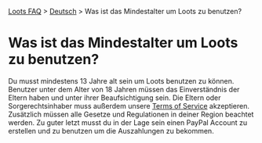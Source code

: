 [Loots FAQ](../../) > [Deutsch](../) > Was ist das Mindestalter um Loots zu benutzen?

# Was ist das Mindestalter um Loots zu benutzen?

Du musst mindestens 13 Jahre alt sein um Loots benutzen zu können. Benutzer unter dem Alter von 18 Jahren müssen
das Einverständnis der Eltern haben und unter ihrer Beaufsichtigung sein. Die Eltern oder Sorgerechtsinhaber muss
außerdem unsere [Terms of Service](https://loots.com/en/account/terms) akzeptieren.
Zusätzlich müssen alle Gesetze und Regulationen in deiner Region beachtet werden.
Zu guter letzt musst du in der Lage sein einen PayPal Account zu erstellen und zu benutzen um die Auszahlungen
zu bekommen.
